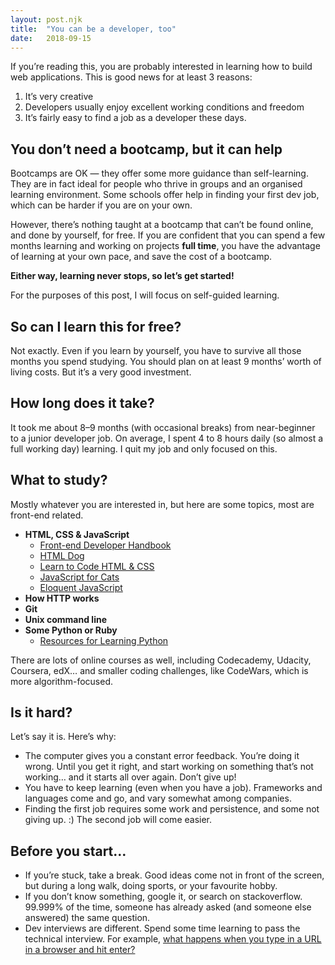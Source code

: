 ```yaml
---
layout: post.njk
title:  "You can be a developer, too"
date:   2018-09-15
---
```

If you’re reading this, you are probably interested in learning how to build web applications. This is good news for at least 3 reasons:

1. It’s very creative
2. Developers usually enjoy excellent working conditions and freedom
3. It’s fairly easy to find a job as a developer these days.

## You donʼt need a bootcamp, but it can help
Bootcamps are OK — they offer some more guidance than self-learning. They are in fact ideal for people who thrive in groups and an organised learning environment. Some schools offer help in finding your first dev job, which can be harder if you are on your own.

However, thereʼs nothing taught at a bootcamp that canʼt be found online, and done by yourself, for free. If you are confident that you can spend a few months learning and working on projects **full time**, you have the advantage of learning at your own pace, and save the cost of a bootcamp.

**Either way, learning never stops, so letʼs get started!**

For the purposes of this post, I will focus on self-guided learning.

## So can I learn this for free?
Not exactly. Even if you learn by yourself, you have to survive all those months you spend studying. You should plan on at least 9 monthsʼ worth of living costs. But itʼs a very good investment.

## How long does it take?
It took me about 8–9 months (with occasional breaks) from near-beginner to a junior developer job. On average, I spent 4 to 8 hours daily (so almost a full working day) learning. I quit my job and only focused on this.

## What to study?
Mostly whatever you are interested in, but here are some topics, most are front-end related.

- **HTML, CSS & JavaScript**
  - [Front-end Developer Handbook](https://frontendmasters.com/books/front-end-handbook/)
  - [HTML Dog](https://htmldog.com)
  - [Learn to Code HTML & CSS](https://learn.shayhowe.com/html-css/)
  - [JavaScript for Cats](https://jsforcats.com)
  - [Eloquent JavaScript](https://eloquentjavascript.net/)
- **How HTTP works**
- **Git**
- **Unix command line**
- **Some Python or Ruby**
  - [Resources for Learning Python](https://samu.space/Resources-for-learning-Python/)

There are lots of online courses as well, including Codecademy, Udacity, Coursera, edX… and smaller coding challenges, like CodeWars, which is more algorithm-focused.

## Is it hard?
Let’s say it is. Here’s why:
- The computer gives you a constant error feedback. You’re doing it wrong. Until you get it right, and start working on something that’s not working… and it starts all over again. Don’t give up!
- You have to keep learning (even when you have a job). Frameworks and languages come and go, and vary somewhat among companies.
- Finding the first job requires some work and persistence, and some not giving up. :) The second job will come easier.

## Before you start…
- If you’re stuck, take a break. Good ideas come not in front of the screen, but during a long walk, doing sports, or your favourite hobby.
- If you donʼt know something, google it, or search on stackoverflow. 99.999% of the time, someone has already asked (and someone else answered) the same question.
- Dev interviews are different. Spend some time learning to pass the technical interview. For example, [what happens when you type in a URL in a browser and hit enter?](https://www.google.com/#q=What+happens+when+you+type+in+a+URL+in+a+browser+and+hit+enter?)
